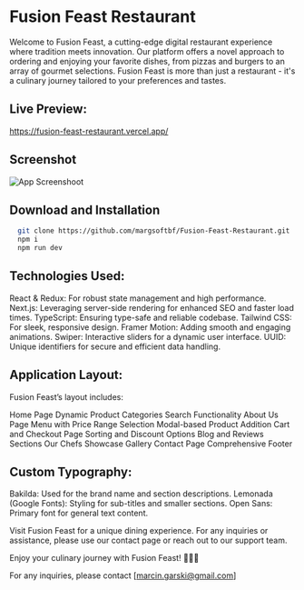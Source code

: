 # Fusion Feast Restaurant

Welcome to Fusion Feast, a cutting-edge digital restaurant experience where tradition meets innovation. Our platform offers a novel approach to ordering and enjoying your favorite dishes, from pizzas and burgers to an array of gourmet selections. Fusion Feast is more than just a restaurant - it's a culinary journey tailored to your preferences and tastes.

## Live Preview:

https://fusion-feast-restaurant.vercel.app/

## Screenshot

![App Screenshoot](https://margsoftbf.github.io/Portfolio/assets/FusionFeast.webp)

## Download and Installation

```bash
  git clone https://github.com/margsoftbf/Fusion-Feast-Restaurant.git
  npm i
  npm run dev
```

## Technologies Used:
React & Redux: For robust state management and high performance.
Next.js: Leveraging server-side rendering for enhanced SEO and faster load times.
TypeScript: Ensuring type-safe and reliable codebase.
Tailwind CSS: For sleek, responsive design.
Framer Motion: Adding smooth and engaging animations.
Swiper: Interactive sliders for a dynamic user interface.
UUID: Unique identifiers for secure and efficient data handling.


## Application Layout:
Fusion Feast’s layout includes:

Home Page
Dynamic Product Categories
Search Functionality
About Us Page
Menu with Price Range Selection
Modal-based Product Addition
Cart and Checkout Page
Sorting and Discount Options
Blog and Reviews Sections
Our Chefs Showcase
Gallery
Contact Page
Comprehensive Footer


## Custom Typography:
Bakilda: Used for the brand name and section descriptions.
Lemonada (Google Fonts): Styling for sub-titles and smaller sections.
Open Sans: Primary font for general text content.

Visit Fusion Feast for a unique dining experience. For any inquiries or assistance, please use our contact page or reach out to our support team.

Enjoy your culinary journey with Fusion Feast! 🍔🍕🚀

For any inquiries, please contact [marcin.garski@gmail.com]
